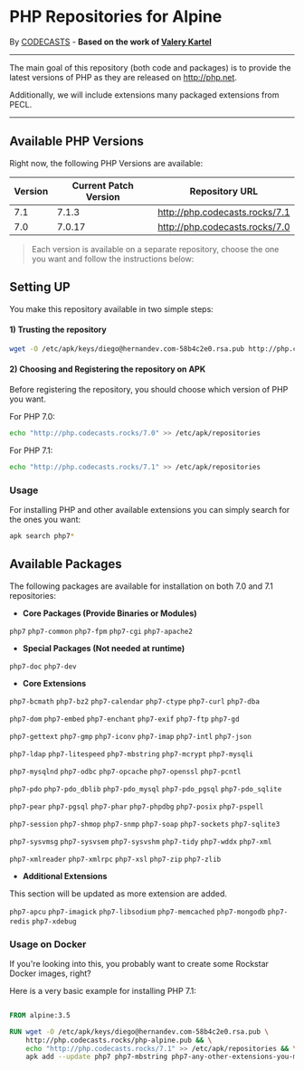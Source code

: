 # PHP Repositories for Alpine

By [CODECASTS](https://codecasts.com.br) - **Based on the work of [Valery Kartel](https://github.com/vakartel)**

---
The main goal of this repository (both code and packages) is to provide the latest versions of PHP as they are released on http://php.net.

Additionally, we will include extensions many packaged extensions from PECL.

---

## Available PHP Versions

Right now, the following PHP Versions are available:

| Version | Current Patch Version | Repository URL  |
|---------|-----------------------|-----------------|
| 7.1     | 7.1.3                 | http://php.codecasts.rocks/7.1 |
| 7.0     | 7.0.17                | http://php.codecasts.rocks/7.0 |

> Each version is available on a separate repository, choose the one you want and follow the instructions below:

## Setting UP

You make this repository available in two simple steps:

#### 1) Trusting the repository
```bash
wget -O /etc/apk/keys/diego@hernandev.com-58b4c2e0.rsa.pub http://php.codecasts.rocks/php-alpine.pub
```

#### 2) Choosing and Registering the repository on APK

Before registering the repository, you should choose which version of PHP you want.

For PHP 7.0:

```bash
echo "http://php.codecasts.rocks/7.0" >> /etc/apk/repositories
```

For PHP 7.1:

```bash
echo "http://php.codecasts.rocks/7.1" >> /etc/apk/repositories
```

### Usage

For installing PHP and other available extensions you can simply search for the ones you want:

```bash
apk search php7*
```


## Available Packages

The following packages are available for installation on both 7.0 and 7.1 repositories:

- **Core Packages (Provide Binaries or Modules)**

`php7` `php7-common` `php7-fpm` `php7-cgi` `php7-apache2`

- **Special Packages (Not needed at runtime)**

`php7-doc` `php7-dev`

- **Core Extensions**

`php7-bcmath` `php7-bz2` `php7-calendar` `php7-ctype` `php7-curl` `php7-dba` 

`php7-dom` `php7-embed` `php7-enchant` `php7-exif` `php7-ftp` `php7-gd` 

`php7-gettext` `php7-gmp` `php7-iconv` `php7-imap` `php7-intl` `php7-json`

`php7-ldap` `php7-litespeed` `php7-mbstring` `php7-mcrypt` `php7-mysqli`

`php7-mysqlnd` `php7-odbc` `php7-opcache` `php7-openssl` `php7-pcntl`

`php7-pdo` `php7-pdo_dblib` `php7-pdo_mysql` `php7-pdo_pgsql` `php7-pdo_sqlite`

`php7-pear` `php7-pgsql` `php7-phar` `php7-phpdbg` `php7-posix` `php7-pspell`

`php7-session` `php7-shmop` `php7-snmp` `php7-soap` `php7-sockets` `php7-sqlite3`

`php7-sysvmsg` `php7-sysvsem` `php7-sysvshm` `php7-tidy` `php7-wddx` `php7-xml` 

`php7-xmlreader` `php7-xmlrpc` `php7-xsl` `php7-zip` `php7-zlib`
  
- **Additional Extensions**

This section will be updated as more extension are added.

`php7-apcu` `php7-imagick` `php7-libsodium` `php7-memcached`
`php7-mongodb` `php7-redis` `php7-xdebug`


### Usage on Docker

If you're looking into this, you probably want to create some Rockstar Docker images, right?

Here is a very basic example for installing PHP 7.1:

```dockerfile

FROM alpine:3.5

RUN wget -O /etc/apk/keys/diego@hernandev.com-58b4c2e0.rsa.pub \
    http://php.codecasts.rocks/php-alpine.pub && \
    echo "http://php.codecasts.rocks/7.1" >> /etc/apk/repositories && \
    apk add --update php7 php7-mbstring php7-any-other-extensions-you-may-want

```

